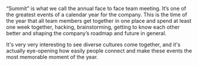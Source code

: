 “Summit” is what we call the annual face to face team meeting. It’s one of the greatest events of a calendar year for the company. This is the time of the year that all team members get together in one place and spend at least one week together, hacking, brainstorming, getting to know each other better and shaping the company’s roadmap and future in general. 

It's very very interesting to see diverse cultures come together, and it's actually eye-opening how easily people connect and make these events the most memorable moment of the year.